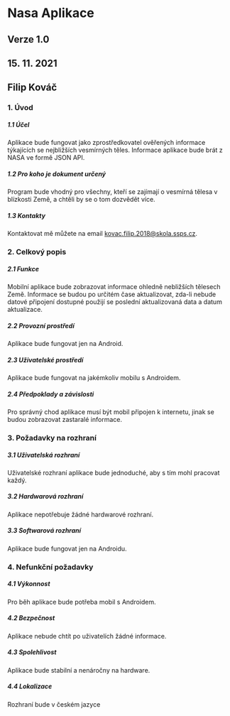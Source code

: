# Nasa Aplikace #
## Verze 1.0 ##
## 15. 11. 2021 ##
## Filip Kováč ##


### 1. Úvod ####

##### 1.1 Účel #####
Aplikace bude fungovat jako zprostředkovatel ověřených informace týkajících se nejbližších vesmírných těles. Informace aplikace bude brát z NASA ve formě JSON API.
##### 1.2 Pro koho je dokument určený #####
Program bude vhodný pro všechny, kteří se zajímají o vesmírná tělesa v blízkosti Země, a chtěli by se o tom dozvědět více.

##### 1.3 Kontakty #####
Kontaktovat mě můžete na email kovac.filip.2018@skola.ssps.cz.



### 2. Celkový popis ###

##### 2.1 Funkce #####
Mobilní aplikace bude zobrazovat informace ohledně nebližších tělesech Země. Informace se budou po určitém čase aktualizovat, zda-li nebude datové připojení dostupné použijí se poslední aktualizovaná data a datum aktualizace.

##### 2.2 Provozní prostředí #####
Aplikace bude fungovat jen na Android.

##### 2.3 Uživatelské prostředí #####
Aplikace bude fungovat na jakémkoliv mobilu s Androidem.

##### 2.4 Předpoklady a závislosti #####
Pro správný chod aplikace musí být mobil připojen k internetu, jinak se budou zobrazovat zastaralé informace.



### 3. Požadavky na rozhraní ###

##### 3.1 Uživatelská rozhraní #####
Uživatelské rozhraní aplikace bude jednoduché, aby s tím mohl pracovat každý.

##### 3.2 Hardwarová rozhraní #####
Aplikace nepotřebuje žádné hardwarové rozhraní.

##### 3.3 Softwarová rozhraní #####
Aplikace bude fungovat jen na Androidu.



### 4. Nefunkční požadavky ###

##### 4.1 Výkonnost #####
Pro běh aplikace bude potřeba mobil s Androidem.

##### 4.2 Bezpečnost #####
Aplikace nebude chtít po uživatelích žádné informace.

##### 4.3 Spolehlivost #####
Aplikace bude stabilní a nenáročny na hardware.

##### 4.4 Lokalizace #####
Rozhraní bude v českém jazyce
